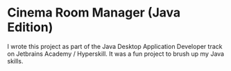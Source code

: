 # Cinema Room Manager (Java Edition)

I wrote this project as part of the Java Desktop Application Developer track
on Jetbrains Academy / Hyperskill. It was a fun project to brush up my Java skills.